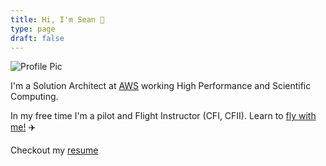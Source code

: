 ```yaml
---
title: Hi, I'm Sean 🚀
type: page
draft: false
---
```


![Profile Pic](/img/sean.jpg)

I'm a Solution Architect at [AWS](https://aws.amazon.com/hpc/) working High Performance and Scientific Computing.

In my free time I'm a pilot and Flight Instructor (CFI, CFII). Learn to [fly with me!](https://www.youtube.com/watch?v=qCqnzM-LuqA&t=1s) ✈️

Checkout my [resume](/SeanSmith.pdf)